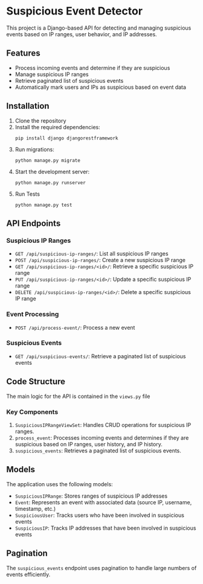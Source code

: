 # Suspicious Event Detector

This project is a Django-based API for detecting and managing suspicious events based on IP ranges, user behavior, and IP addresses.

## Features

- Process incoming events and determine if they are suspicious
- Manage suspicious IP ranges
- Retrieve paginated list of suspicious events
- Automatically mark users and IPs as suspicious based on event data

## Installation

1. Clone the repository
2. Install the required dependencies:
   ```
   pip install django djangorestframework
   ```
3. Run migrations:
   ```
   python manage.py migrate
   ```
4. Start the development server:
   ```
   python manage.py runserver
   ```
5. Run Tests    
   ```
   python manage.py test
   ```
   

## API Endpoints

### Suspicious IP Ranges

- `GET /api/suspicious-ip-ranges/`: List all suspicious IP ranges
- `POST /api/suspicious-ip-ranges/`: Create a new suspicious IP range
- `GET /api/suspicious-ip-ranges/<id>/`: Retrieve a specific suspicious IP range
- `PUT /api/suspicious-ip-ranges/<id>/`: Update a specific suspicious IP range
- `DELETE /api/suspicious-ip-ranges/<id>/`: Delete a specific suspicious IP range

### Event Processing

- `POST /api/process-event/`: Process a new event

### Suspicious Events

- `GET /api/suspicious-events/`: Retrieve a paginated list of suspicious events

## Code Structure

The main logic for the API is contained in the `views.py` file


### Key Components

1. `SuspiciousIPRangeViewSet`: Handles CRUD operations for suspicious IP ranges.
2. `process_event`: Processes incoming events and determines if they are suspicious based on IP ranges, user history, and IP history.
3. `suspicious_events`: Retrieves a paginated list of suspicious events.

## Models

The application uses the following models:

- `SuspiciousIPRange`: Stores ranges of suspicious IP addresses
- `Event`: Represents an event with associated data (source IP, username, timestamp, etc.)
- `SuspiciousUser`: Tracks users who have been involved in suspicious events
- `SuspiciousIP`: Tracks IP addresses that have been involved in suspicious events

## Pagination

The `suspicious_events` endpoint uses pagination to handle large numbers of events efficiently.
